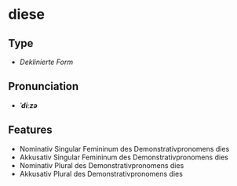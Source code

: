 # diese
## Type
- _Deklinierte Form_
## Pronunciation
- **_ˈdiːzə_**
## Features
- Nominativ Singular Femininum des Demonstrativpronomens dies
- Akkusativ Singular Femininum des Demonstrativpronomens dies
- Nominativ Plural des Demonstrativpronomens dies
- Akkusativ Plural des Demonstrativpronomens dies

